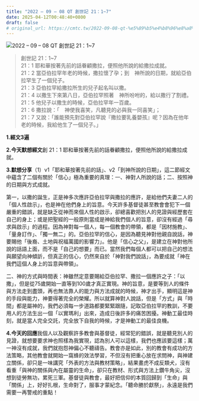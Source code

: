 ```yaml
---
title: "2022 – 09 – 08 QT 創世記 21：1~7"
date: 2025-04-12T00:48:40+0800
draft: false
# original_url: https://cmtc.tw/2022-09-08-qt-%e5%89%b5%e4%b8%96%e8%a8%98-21%ef%bc%9a17
---
```


![2022 – 09 – 08 QT 創世記 21：1\~7](/images/qt.jpg  "2022 – 09 – 08 QT 創世記 21：1\~7")

> 創世記 21：1\~7  
> 21：1 耶和華按著先前的話眷顧撒拉，便照他所說的給撒拉成就。  
> 21：2 當亞伯拉罕年老的時候，撒拉懷了孕；到　神所說的日期，就給亞伯拉罕生了一個兒子。  
> 21：3 亞伯拉罕給撒拉所生的兒子起名叫以撒。  
> 21：4 以撒生下來第八日，亞伯拉罕照著　神所吩咐的，給以撒行了割禮。  
> 21：5 他兒子以撒生的時候，亞伯拉罕年一百歲。  
> 21：6 撒拉說：「　神使我喜笑，凡聽見的必與我一同喜笑」；  
> 21：7 又說：「誰能預先對亞伯拉罕說『撒拉要乳養嬰孩』呢？因為在他年老的時候，我給他生了一個兒子。」

**1.經文3遍**

**2.今天默想經文**創 21：1 耶和華按著先前的話眷顧撒拉，便照他所說的給撒拉成就。

**3.默想分享**（1）v1「耶和華按著先前的話」、v2「到神所說的日期」，這二節經文中蘊含了二個有關於「信心」極為重要的真理：一、神對人所說的話；二、按照神的日期與方式成就。

第一，以撒的誕生，正是神多次應許亞伯拉罕與撒拉的應許，是給他們夫妻二人的「個人性啟示」，也是神在他們身上的旨意。今天許多基督徒甚至教會會犯下一個嚴重的錯誤，就是缺乏從神而來個人性的啟示，卻總喜歡把別人的見證與經歷套在自己的身上；或是把聖經的一般原則當成是神給我們個人的旨意，卻沒有經過「尋求與啟示」的過程。因為神對每一個人，每一個教會的帶領，都是「因材施教」、「量身訂作」、「獨一無二」的。亞伯拉罕的信心，是因為聽見神對他親自說話，神要賜他「後裔、土地與祝福萬國的影響力」。他是「信心之父」，是建立在神對他所說的話語上面，而不是「自己的想要」而已。當然我們每個人都可以把自己的想法與願望向神傾訢，但真正的信心，仍然來自於「神對我們說話」，為要成就「神在我們這個人身上的旨意與帶領」。

二、神的方式與時間表：神雖然定意要賜給亞伯拉罕、撒拉一個應許之子：「以撒」，但是從75歲開始一直等到100歲才真正實現。神的旨意，是要等到人的條件與方法走到盡頭，再也無法靠人的能力與方法成就的時候，神才出手，顯明這是神的手段與能力，神要得著完全的榮耀。所以就算神對人說話，但是「方式」與「時間」都是屬神的，我們必須每一步道路都要緊緊跟隨，記取亞伯拉罕的教訓，不要用人的方法生出一個「以實瑪利」出來，造成日後許多的痛苦困擾。神動工最佳時刻，就是當人完全交託，完全放下自我的時候，才是神動工的最佳良機。

**4.今天的回應**我個人以及觀察許多教會與基督徒，經常犯的錯誤，就是聽見別人的見證，就想要要求神也照樣為我實現，認為別人可以這樣，我們也應該要這樣；萬一神沒有成就，我們就抱怨神偏心不聽禱告。教會亦是如此，別的教會有成功的方法策略，其他教會就開始一窩蜂的效法學習，不但沒有把重心放在求問神，與神建立關係，卻只是一味講究「外表的方法與教材策略」，結果畫虎不成反類犬，沒有看重「與神的關係與內在屬靈的生命」，卻只在教材、形式與方法上鑽牛角尖，沒想到徒勞無功，累死三軍。基督徒與教會，最好把信仰的本質回歸到「生命」與「關係」上，好好扎根，生命對了，服事才蒙紀念。「聽命勝於獻祭」，永遠是我們需要一再警戒的重點！